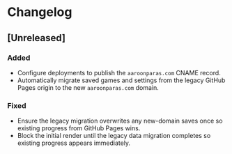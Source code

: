 # Changelog

## [Unreleased]
### Added
- Configure deployments to publish the `aaroonparas.com` CNAME record.
- Automatically migrate saved games and settings from the legacy GitHub Pages
  origin to the new `aaroonparas.com` domain.
### Fixed
- Ensure the legacy migration overwrites any new-domain saves once so existing
  progress from GitHub Pages wins.
- Block the initial render until the legacy data migration completes so
  existing progress appears immediately.

